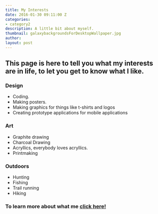 ```yaml
---
title: My Interests
date: 2016-01-30 09:11:00 Z
categories:
- category2
description: A little bit about myself.
thumbnail: galaxybackgroundsForDesktopWallpaper.jpg
author: 
layout: post
---
```


## This page is here to tell you what my interests are in life, to let you get to know what I like. 

### Design
* Coding.
* Making posters.
* Making graphics for things like t-shirts and logos
* Creating prototype applications for mobile applications

### Art
* Graphite drawing
* Charcoal Drawing
* Acryllics, everybody loves acryllics.
* Printmaking

### Outdoors
* Hunting
* Fishing
* Trail running
* Hiking

### To learn more about what me [click here!](https://www.terranceleeg-designs.com//about.html)

